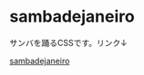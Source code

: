 # sambadejaneiro
サンバを踊るCSSです。リンク↓

[sambadejaneiro](https://yuichisemura.github.io/sambadejaneiro/)

